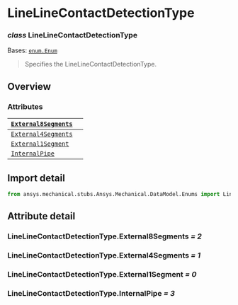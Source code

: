<a id="linelinecontactdetectiontype"></a>

# LineLineContactDetectionType

<a id="LineLineContactDetectionType"></a>

### *class* LineLineContactDetectionType

Bases: [`enum.Enum`](https://docs.python.org/3/library/enum.html#enum.Enum)

> Specifies the LineLineContactDetectionType.

> <!-- !! processed by numpydoc !! -->

<a id="overview"></a>

## Overview

### Attributes

| [`External8Segments`](#LineLineContactDetectionType.External8Segments)   |    |
|--------------------------------------------------------------------------|----|
| [`External4Segments`](#LineLineContactDetectionType.External4Segments)   |    |
| [`External1Segment`](#LineLineContactDetectionType.External1Segment)     |    |
| [`InternalPipe`](#LineLineContactDetectionType.InternalPipe)             |    |

<a id="import-detail"></a>

## Import detail

```python
from ansys.mechanical.stubs.Ansys.Mechanical.DataModel.Enums import LineLineContactDetectionType
```

<a id="attribute-detail"></a>

## Attribute detail

<a id="LineLineContactDetectionType.External8Segments"></a>

### LineLineContactDetectionType.External8Segments *= 2*

<a id="LineLineContactDetectionType.External4Segments"></a>

### LineLineContactDetectionType.External4Segments *= 1*

<a id="LineLineContactDetectionType.External1Segment"></a>

### LineLineContactDetectionType.External1Segment *= 0*

<a id="LineLineContactDetectionType.InternalPipe"></a>

### LineLineContactDetectionType.InternalPipe *= 3*

